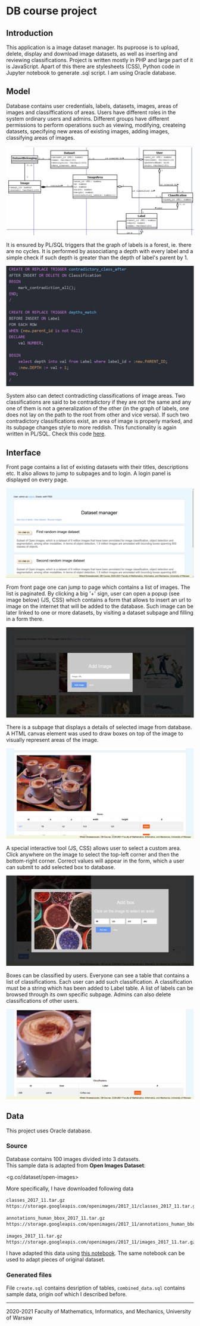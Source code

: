 # DB course project
## Introduction
This application is a image dataset manager. Its puproose is to upload, delete, display and download image datasets, as well as inserting and reviewing classifications. Project is written mostly in PHP and large part of it is JavaScript. Apart of this there are stylesheets (CSS), Python code in Jupyter notebook to generate .sql script. I am using Oracle database.

## Model
Database contains user credentials, labels, datasets, images, areas of images and classiffications of areas. Users have different roles in the system ordinary users and admins. Different groups have different permissions to perform operations such as viewing, modifying, createing datasets, specifying new areas of existing images, adding images, classifying areas of images.

![Image 0](images/uml.png)

It is ensured by PL/SQL triggers that the graph of labels is a forest, ie. there are no cycles. It is performed by associatiang a depth with every label and a simple check if such depth is greater than the depth of label's parent by 1.

![Image triggers](images/triggers.png)

System also can detect contradicting classifications of image areas. Two classifications are said to be contradictory if they are not the same and any one of them is not a generalization of the other (in the graph of labels, one does not lay on the path to the root from other and vice versa). If such two contradictory classifications exist, an area of image is properly marked, and its subpage changes style to more reddish. This functionality is again written in PL/SQL. Check this code [here](model/constraints.sql).

## Interface
Front page contains a list of existing datasets with their titles, descriptions etc. It also allows to jump to subpages and to login. A login panel is displayed on every page.

![Image 1](images/1.png)

From front page one can jump to page which contains a list of images. The list is paginated. By clicking a big '+' sign, user can open a popup (see image below) (JS, CSS) which contains a form that allows to insert an url to image on the internet that will be added to the database. Such image can be later linked to one or more datasets, by visiting a dataset subpage and filling in a form there.

![Image 2](images/2.png)

There is a subpage that displays a details of selected image from database. A HTML canvas element was used to draw boxes on top of the image to visually represent areas of the image.

![Image 3](images/3.png)

A special interactive tool (JS, CSS) allows user to select a custom area. Click anywhere on the image to select the top-left corner and then the bottom-right corner. Correct values will appear in the form, which a user can submit to add selected box to database.

![Image 4](images/4.png)

Boxes can be classified by users. Everyone can see a table that contains a list of classifications. Each user can add such classification. A classification must be a string which has been added to Label table. A list of labels can be browsed through its own specific subpage. Admins can also delete classifications of other users.

![Image 5](images/5.png)


## Data
This project uses Oracle database.

### Source
Database contains 100 images divided into 3 datasets.  
This sample data is adapted from __Open Images Dataset__:

<g.co/dataset/open-images>

More specifically, I have downloaded following data
```
classes_2017_11.tar.gz
https://storage.googleapis.com/openimages/2017_11/classes_2017_11.tar.gz

annotations_human_bbox_2017_11.tar.gz
https://storage.googleapis.com/openimages/2017_11/annotations_human_bbox_2017_11.tar.gz

images_2017_11.tar.gz
https://storage.googleapis.com/openimages/2017_11/images_2017_11.tar.gz
```

I have adapted this data using [this notebook](data/dataformatting.ipynb).
The same notebook can be used to adapt pieces of original dataset.

### Generated files
File `create.sql` contains desription of tables, `combined_data.sql` contains sample data, origin oof which I described before.

---

2020-2021 Faculty of Mathematics, Informatics, and Mechanics, University of Warsaw
